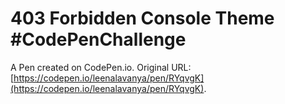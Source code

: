 # 403 Forbidden Console Theme #CodePenChallenge

A Pen created on CodePen.io. Original URL: [https://codepen.io/leenalavanya/pen/RYqvgK](https://codepen.io/leenalavanya/pen/RYqvgK).

